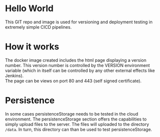 <!-- Images are build by Docker HUB Build directly connected to the GIT Hub git hook -->

# Hello World
This GIT repo and image is used for versioning and deployment testing in extremely simple CICD pipelines.

# How it works
The docker image created includes the html page displaying a version number. This version number is controlled by the VERSION environment variable (which in itself can be controlled by any other external effects like Jenkins). </br>
The page can be views on port 80 and 443 (self signed certificate).

# Persistence
In some cases persistenceStorage needs to be tested in the cloud environment. The persistenceStorage section offers the capabilities to simply upload files to the server. The files will uploaded to the directory ```/data```. In turn, this directory can than be used to test persistenceStorage.